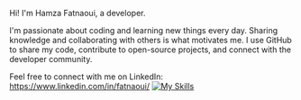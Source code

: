 Hi! I'm Hamza Fatnaoui, a developer.

I'm passionate about coding and learning new things every day. Sharing knowledge and collaborating with others is what motivates me. I use GitHub to share my code, contribute to open-source projects, and connect with the developer community.

Feel free to connect with me on LinkedIn: https://www.linkedin.com/in/fatnaoui/
[![My Skills](https://skillicons.dev/icons?i=js,html,css,wasm,python)](https://skillicons.dev)
